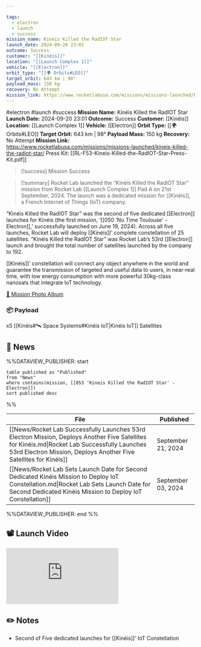 ```yaml
---

tags:
  - electron
  - launch
  - success
mission_name: Kinéis Killed the RadIOT Star
launch_date: 2024-09-20 23:01
outcome: Success
customer: "[[Kinéis]]"
location: "[[Launch Complex 1]]"
vehicle: "[[Electron]]"
orbit_type: "[[🌍 Orbits#LEO]]"
target_orbit: 643 km | 98°  
payload_mass: 150 kg
recovery: No Attempt
mission_link: https://www.rocketlabusa.com/missions/missions-launched/kineis-killed-the-radiot-star/
---
```


#electron #launch #success
**Mission Name:** Kinéis Killed the RadIOT Star
**Launch Date:** 2024-09-20 23:01
**Outcome:** Success
**Customer:** [[Kinéis]]
**Location:** [[Launch Complex 1]]
**Vehicle:** [[Electron]]
**Orbit Type:** [[🌍 Orbits#LEO]]
**Target Orbit:** 643 km | 98°
**Payload Mass:** 150 kg
**Recovery:** No Attempt
**Mission Link:** https://www.rocketlabusa.com/missions/missions-launched/kineis-killed-the-radiot-star/
Press Kit: [[RL-F53-Kineis-Killed-the-RadIOT-Star-Press-Kit.pdf]]

>[!success] Mission Success

>[!summary]
Rocket Lab launched the “Kinéis Killed the RadIOT Star” mission from Rocket Lab [[Launch Complex 1]] Pad A on 21st September, 2024.  The launch was a dedicated mission for [[Kinéis]], a French Internet of Things (IoT) company.
>
“Kinéis Killed the RadIOT Star” was the second of five dedicated [[Electron]] launches for Kinéis (the first mission, ‘[[050 'No Time Toulouse' - Electron]],’ successfully launched on June 19, 2024). Across all five launches, Rocket Lab will deploy [[Kinéis]]’ complete constellation of 25 satellites. “Kinéis Killed the RadIOT Star” was Rocket Lab’s 53rd [[Electron]] launch and brought the total number of satellites launched by the company to 192.
>
[[Kinéis]]’ constellation will connect any object anywhere in the world and guarantee the transmission of targeted and useful data to users, in near-real time, with low energy consumption with more powerful 30kg-class nanosats that integrate IoT technology.
>
[📸 Mission Photo Album](https://www.flickr.com/photos/rocketlab/albums/72177720320421478/)
### 📦 Payload

x5 [[Kinéis#🛰️ Space Systems#Kinéis IoT|Kinéis IoT]] Satellites

## 📰 News
%%DATAVIEW_PUBLISHER: start
```
table published as "Published"
from "News"
where contains(mission, [[053 'Kineis Killed the RadIOT Star' - Electron]])
sort published desc
```
%%

| File                                                                                                                                                                                                               | Published          |
| ------------------------------------------------------------------------------------------------------------------------------------------------------------------------------------------------------------------ | ------------------ |
| [[News/Rocket Lab Successfully Launches 53rd Electron Mission, Deploys Another Five Satellites for Kinéis.md\|Rocket Lab Successfully Launches 53rd Electron Mission, Deploys Another Five Satellites for Kinéis]] | September 21, 2024 |
| [[News/Rocket Lab Sets Launch Date for Second Dedicated Kinéis Mission to Deploy IoT Constellation.md\|Rocket Lab Sets Launch Date for Second Dedicated Kinéis Mission to Deploy IoT Constellation]]               | September 03, 2024 |

%%DATAVIEW_PUBLISHER: end %%

## 📽️ Launch Video

<div class="responsive-video">
<iframe src="https://www.youtube.com/embed/beVTGh_PrA0" title="Rocket Lab&#39;s Electron - Kinéis Killed the RadIOT Star Mission" frameborder="0" allow="accelerometer; autoplay; clipboard-write; encrypted-media; gyroscope; picture-in-picture; web-share" referrerpolicy="strict-origin-when-cross-origin" allowfullscreen></iframe>     
</div>

## ✏️ Notes

- Second of Five dedicated launches for [[Kinéis]]' IoT Constellation
